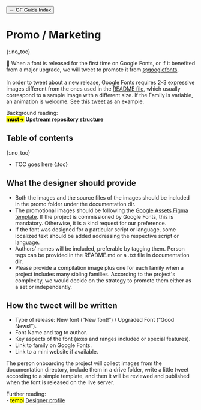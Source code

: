 <link href="style.css" rel="stylesheet">

<a href="./index"><button class="button button-i">&larr; GF Guide Index</button></a>

# Promo / Marketing
{:.no_toc}

<div class="callout">

🦕 When a font is released for the first time on Google Fonts, or if it benefited from a major upgrade, we will tweet to promote it from <a href="https://twitter.com/googlefonts">@googlefonts</a>.
<br><br>
In order to tweet about a new release, Google Fonts requires 2-3 expressive images different from the ones used in the <a href="./readmefile">README file</a>, which usually correspond to a sample image with a different size. If the Family is variable, an animation is welcome. See <a href="https://twitter.com/googlefonts/status/1487038395918565377" target="_blank">this tweet</a> as an example.

</div>

<div class="context-reading">
    Background reading:<br>
    <mark class="green"><b>must&rarr;</b></mark> <a href="./upstream" style="font-weight:bold">Upstream repository structure</a>
</div>

## Table of contents
{:.no_toc}
* TOC goes here
{:toc}

## What the designer should provide

-   Both the images and the source files of the images should be included in the promo folder under the documentation dir.
-   The promotional images should be following the [Google Assets Figma template](https://www.figma.com/file/RwEesMz0S2xXBp0uGi62ft/GF-Asset-template-for-external-partners?node-id=0%3A1). If the project is commissioned by Google Fonts, this is mandatory. Otherwise, it is a kind request for our preference.
-   If the font was designed for a particular script or language, some localized text should be added addressing the respective script or language.
-   Authors’ names will be included, preferable by tagging them. Person tags can be provided in the README.md or a .txt file in documentation dir.
-   Please provide a compilation image plus one for each family when a project includes many sibling families. According to the project's complexity, we would decide on the strategy to promote them either as a set or independently.

## How the tweet will be written

-   Type of release: New font (”New font!”) / Upgraded Font (“Good News!”).
-   Font Name and tag to author.
-   Key aspects of the font (axes and ranges included or special features).
-   Link to family on Google Fonts.
-   Link to a mini website if available.

The person onboarding the project will collect images from the documentation directory, include them in a drive folder, write a little tweet according to a simple template, and then it will be reviewed and published when the font is released on the live server.

<div class="next-reading">
    Further reading:<br>
    - <mark class="brown">templ</mark> <a href="./profile">Designer profile</a>
</div>